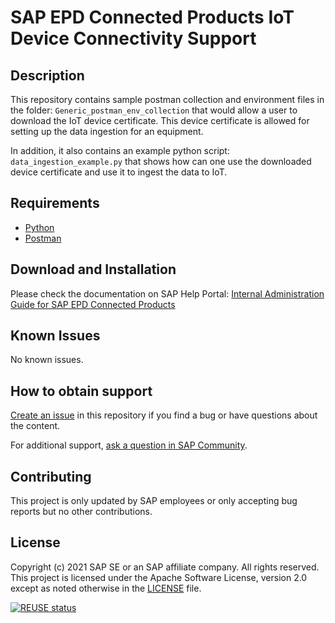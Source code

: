 # SAP EPD Connected Products IoT Device Connectivity Support

## Description
This repository contains sample postman collection and environment files in the folder: `Generic_postman_env_collection` that would allow a user to download the IoT device certificate. This device certificate is allowed for setting up the data ingestion for an equipment.

In addition, it also contains an example python script: `data_ingestion_example.py` that shows how can one use the downloaded device certificate and use it to ingest the data to IoT.

## Requirements

* [Python](https://www.python.org/)
* [Postman](https://www.postman.com/downloads/)

## Download and Installation

Please check the documentation on SAP Help Portal: [Internal Administration Guide for SAP EPD Connected Products](https://help.sap.com/viewer/DRAFT/7f3d709e785c414497c67bb7b0e4ad5e/Internal/en-US/1548753ffd8148f1aea95c5bc2e12067.html)

## Known Issues
No known issues.

## How to obtain support
[Create an issue](https://github.com/SAP-samples/epd-connected-products-iot-connectivity/issues) in this repository if you find a bug or have questions about the content.

For additional support, [ask a question in SAP Community](https://answers.sap.com/questions/ask.html).

## Contributing
This project is only updated by SAP employees or only accepting bug reports but no other contributions.

## License
Copyright (c) 2021 SAP SE or an SAP affiliate company. All rights reserved. This project is licensed under the Apache Software License, version 2.0 except as noted otherwise in the [LICENSE](LICENSES/Apache-2.0.txt) file.

[![REUSE status](https://api.reuse.software/badge/github.com/SAP-samples/epd-connected-products-iot-connectivity)](https://api.reuse.software/info/github.com/SAP-samples/epd-connected-products-iot-connectivity)
